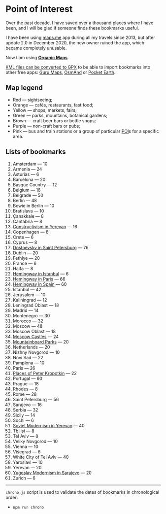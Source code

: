 # Point of Interest

Over the past decade, I have saved over a thousand places where I have been, and I will be glad if someone finds these bookmarks useful.

I have been using [maps.me](https://maps.me) app during all my travels since 2013, but after update 2.0 in December 2020, the new owner ruined the app, which became completely unusable.

Now I am using **[Organic Maps](https://organicmaps.app)**.

[KML files can be converted to GPX](https://github.com/adequatica/mmkml2gpx) to be able to import bookmarks into other free apps: [Guru Maps](https://gurumaps.app), [OsmAnd](https://osmand.net) or [Pocket Earth](https://pocketearth.com).

## Map legend

- Red — sightseeing;
- Orange — cafés, restaurants, fast food;
- Yellow — shops, markets, fairs;
- Green — parks, mountains, botanical gardens;
- Brown — craft beer bars or bottle shops;
- Purple — non-craft bars or pubs;
- Pink — bus and train stations or a group of particular [POI](https://wiki.openstreetmap.org/wiki/Points_of_interest)s for a specific area.

## Lists of bookmarks

1. Amsterdam — 10
1. Armenia — 24
1. Asturias — 6
1. Barcelona — 20
1. Basque Country — 12
1. Belgium — 16
1. Belgrade — 50
1. Berlin — 48
1. Bowie in Berlin — 10
1. Bratislava — 10
1. Çanakkale — 8
1. Cantabria — 8
1. [Constructivism in Yerevan](https://telegra.ph/Constructivism-in-Yerevan-05-07) — 16
1. Copenhagen — 8
1. Crete — 6
1. Cyprus — 8
1. [Dostoevsky in Saint Petersburg](https://adequatica.medium.com/dostoevsky-in-saint-petersburg-3b126807c316?source=friends_link&sk=a1580b70d00e4421f30bb97da87d8297) — 76
1. Dublin — 20
1. Fethiye — 20
1. France — 6
1. Haifa — 8
1. [Hemingway in Istanbul](https://adequatica.medium.com/hemingway-in-istanbul-9e8f4fc3e6bf?source=friends_link&sk=b4df8f13335b7d4fd9fb42dee5be290e) — 6
1. [Hemingway in Paris](https://adequatica.medium.com/hemingway-in-paris-fb0a425913e0?source=friends_link&sk=a3eaecf784f6ba3324830efd1291cb64) — 66
1. [Hemingway in Spain](https://adequatica.medium.com/hemingway-in-spain-6a9118d7dfb3?source=friends_link&sk=76d0a9875b23dfac95445a36cef02acd) — 60
1. Istanbul — 42
1. Jerusalem — 10
1. Kaliningrad — 12
1. Leningrad Oblast — 18
1. Madrid — 14
1. Montenegro — 30
1. Morocco — 32
1. Moscow — 48
1. Moscow Oblast — 18
1. [Moscow Castles](https://adequatica.medium.com/moscow-castles-d5f655b74df9?source=friends_link&sk=eac8dd27dfb2ac9648932a53983a0653) — 24
1. [Mountainboard Parks](https://adequatica.medium.com/mountainboard-parks-a9ae99209f46?source=friends_link&sk=771d8121508535fadbe0e153d197bf8f) — 20
1. Netherlands — 20
1. Nizhny Novgorod — 10
1. Novi Sad — 22
1. Pamplona — 10
1. Paris — 26
1. [Places of Peter Kropotkin](https://adequatica.medium.com/knyaz-kropotkin-places-3117e8f3e59b?source=friends_link&sk=94a2a5d0e4ba97a167f23e7c448696e6) — 22
1. Portugal — 60
1. Prague — 18
1. Rhodes — 8
1. Rome — 28
1. Saint Petersburg — 56
1. Sarajevo — 16
1. Serbia — 32
1. Sicily — 14
1. Sochi — 6
1. [Soviet Modernism in Yerevan](https://telegra.ph/Soviet-Modernism-in-Yerevan-05-07) — 40
1. Tbilisi — 8
1. Tel Aviv — 8
1. Veliky Novgorod — 10
1. Vienna — 10
1. Višegrad — 6
1. White City of Tel Aviv — 40
1. Yaroslavl — 10
1. Yerevan — 20
1. [Yugoslav Modernism in Sarajevo](https://telegra.ph/Yugoslav-Modernism-in-Sarajevo-10-24) — 20
1. Zurich — 6

---

`chrono.js` script is used to validate the dates of bookmarks in chronological order:

- `npm run chrono`
